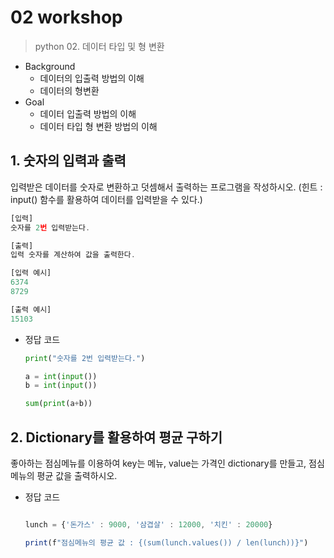 # 02 workshop

> python 02.  데이터 타입 및 형 변환
> 
- Background
    - 데이터의 입출력 방법의 이해
    - 데이터의 형변환
- Goal
    - 데이터 입출력 방법의 이해
    - 데이터 타입 형 변환 방법의 이해

## 1. 숫자의 입력과 출력

입력받은 데이터를 숫자로 변환하고 덧셈해서 출력하는 프로그램을 작성하시오. (힌트 : input() 함수를 활용하여 데이터를 입력받을 수 있다.) 

```jsx
[입력]
숫자를 2번 입력받는다.

[출력]
입력 숫자를 계산하여 값을 출력한다.

[입력 예시]
6374
8729

[출력 예시]
15103
```

- 정답 코드
    
    ```python
    print("숫자를 2번 입력받는다.")
    
    a = int(input())
    b = int(input())
    
    sum(print(a+b))
    ```
    

## 2. Dictionary를 활용하여 평균 구하기

좋아하는 점심메뉴를 이용하여 key는 메뉴, value는 가격인 dictionary를 만들고, 점심메뉴의 평균 값을 출력하시오.

- 정답 코드
    
    ```jsx
    
    lunch = {'돈가스' : 9000, '삼겹살' : 12000, '치킨' : 20000}
    
    print(f"점심메뉴의 평균 값 : {(sum(lunch.values()) / len(lunch))}")
    ```